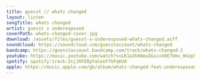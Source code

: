 ```yaml
---
title: guesst // whats changed
layout: listen
songTitle: whats changed
artist: guesst x underexposed
coverPath: whats-changed-cover.jpg
download: /assets/files/guesst-x-underexposed-whats-changed.aiff
soundcloud: https://soundcloud.com/guesstaccount/whats-changed
bandcamp: https://guesstaccount.bandcamp.com/track/whats-changed-2
youtube: https://music.youtube.com/watch?v=LK1a3k6NowI&si=U6E7Omv_WsUp9bKI
spotify: spotify:track:2njJXFERpYaCeoF7GPqKUd
apple: https://music.apple.com/gb/album/whats-changed-feat-underexposed/1655536738?i=1655536739
---
```

